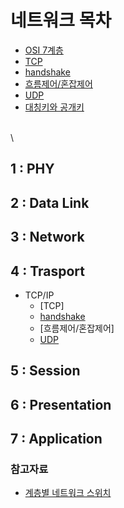 # 네트워크 목차
- [OSI 7계층](https://github.com/hyuna919/CS-Study/blob/main/Network/OSI%207%EA%B3%84%EC%B8%B5.md)
- [TCP](https://github.com/hyuna919/CS-Study/blob/main/Network/tcpip%20%ED%9D%90%EB%A6%84%EC%A0%9C%EC%96%B4%2C%20%ED%98%BC%EC%9E%A1%EC%A0%9C%EC%96%B4)
- [handshake](https://github.com/hyuna919/CS-Study/blob/main/Network/TCP_hacdshake.md)
- [흐름제어/혼잡제어](https://github.com/hyuna919/CS-Study/blob/main/Network/tcpip%20%ED%9D%90%EB%A6%84%EC%A0%9C%EC%96%B4%2C%20%ED%98%BC%EC%9E%A1%EC%A0%9C%EC%96%B4)
- [UDP](https://github.com/hyuna919/CS-Study/blob/main/Network/UDP.md)
- [대칭키와 공개키](https://github.com/hyuna919/CS-Study/blob/main/Network/%EB%8C%80%EC%B9%AD%ED%82%A4%EC%99%80%20%EA%B3%B5%EA%B0%9C%ED%82%A4)

\
\

## 1 : PHY
## 2 : Data Link
## 3 : Network
## 4 : Trasport
- TCP/IP
  - [TCP]
  - [handshake](https://github.com/hyuna919/CS-Study/blob/main/Network/TCP_hacdshake.md)
  - [흐름제어/혼잡제어]
  - [UDP](https://github.com/hyuna919/CS-Study/blob/main/Network/UDP.md)
## 5 : Session
## 6 : Presentation
## 7 : Application


### 참고자료
- [계층별 네트워크 스위치](https://www.kdata.or.kr/info/info_04_view.html?field=&keyword=&type=techreport&page=18&dbnum=183714&mode=detail&type=techreport)

